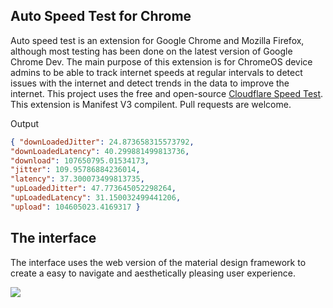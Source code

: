## Auto Speed Test for Chrome

Auto speed test is an extension for Google Chrome and Mozilla Firefox, although most testing has been done on the latest version of Google Chrome Dev. The main purpose of this extension is for ChromeOS device admins to be able to track internet speeds at regular intervals to detect issues with the internet and detect trends in the data to improve the internet. This project uses the free and open-source [Cloudflare Speed Test](https://github.com/cloudflare/speedtest). This extension is Manifest V3 compilent. Pull requests are welcome.

Output

```json
{ "downLoadedJitter": 24.873658315573792, 
"downLoadedLatency": 40.299881499813736, 
"download": 107650795.01534173, 
"jitter": 109.95786884236014, 
"latency": 37.300073499813735, 
"upLoadedJitter": 47.773645052298264, 
"upLoadedLatency": 31.150032499441206, 
"upload": 104605023.4169317 }
```

## The interface

The interface uses the web version of the material design framework to create a easy to navigate and aesthetically pleasing user experience.

![](https://i.ibb.co/Z2FC4T9/Screenshot-from-2024-09-05-14-48-37.png)
